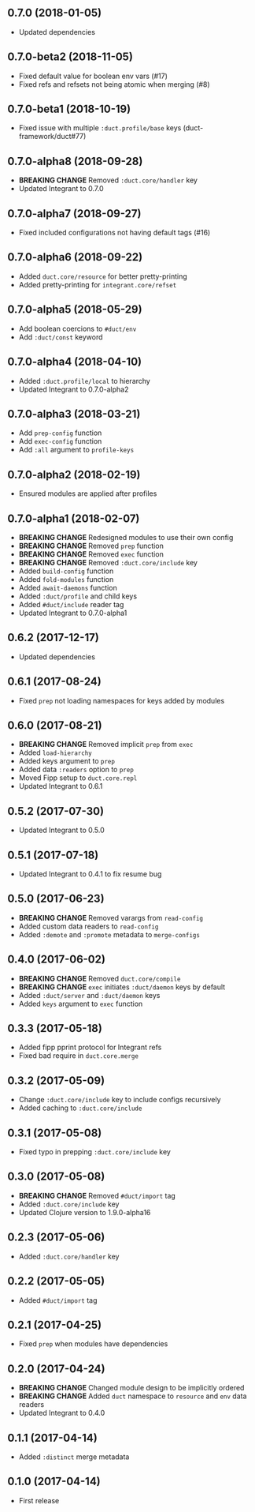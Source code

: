 ## 0.7.0 (2018-01-05)

* Updated dependencies

## 0.7.0-beta2 (2018-11-05)

* Fixed default value for boolean env vars (#17)
* Fixed refs and refsets not being atomic when merging (#8)

## 0.7.0-beta1 (2018-10-19)

* Fixed issue with multiple `:duct.profile/base` keys (duct-framework/duct#77)

## 0.7.0-alpha8 (2018-09-28)

* **BREAKING CHANGE** Removed `:duct.core/handler` key
* Updated Integrant to 0.7.0

## 0.7.0-alpha7 (2018-09-27)

* Fixed included configurations not having default tags (#16)

## 0.7.0-alpha6 (2018-09-22)

* Added `duct.core/resource` for better pretty-printing
* Added pretty-printing for `integrant.core/refset`

## 0.7.0-alpha5 (2018-05-29)

* Add boolean coercions to `#duct/env`
* Add `:duct/const` keyword

## 0.7.0-alpha4 (2018-04-10)

* Added `:duct.profile/local` to hierarchy
* Updated Integrant to 0.7.0-alpha2

## 0.7.0-alpha3 (2018-03-21)

* Add `prep-config` function
* Add `exec-config` function
* Add `:all` argument to `profile-keys`

## 0.7.0-alpha2 (2018-02-19)

* Ensured modules are applied after profiles

## 0.7.0-alpha1 (2018-02-07)

* **BREAKING CHANGE** Redesigned modules to use their own config
* **BREAKING CHANGE** Removed `prep` function
* **BREAKING CHANGE** Removed `exec` function
* **BREAKING CHANGE** Removed `:duct.core/include` key
* Added `build-config` function
* Added `fold-modules` function
* Added `await-daemons` function
* Added `:duct/profile` and child keys
* Added `#duct/include` reader tag
* Updated Integrant to 0.7.0-alpha1

## 0.6.2 (2017-12-17)

* Updated dependencies

## 0.6.1 (2017-08-24)

* Fixed `prep` not loading namespaces for keys added by modules

## 0.6.0 (2017-08-21)

* **BREAKING CHANGE** Removed implicit `prep` from `exec`
* Added `load-hierarchy`
* Added keys argument to `prep`
* Added data `:readers` option to `prep`
* Moved Fipp setup to `duct.core.repl`
* Updated Integrant to 0.6.1

## 0.5.2 (2017-07-30)

* Updated Integrant to 0.5.0

## 0.5.1 (2017-07-18)

* Updated Integrant to 0.4.1 to fix resume bug

## 0.5.0 (2017-06-23)

* **BREAKING CHANGE** Removed varargs from `read-config`
* Added custom data readers to `read-config`
* Added `:demote` and `:promote` metadata to `merge-configs`

## 0.4.0 (2017-06-02)

* **BREAKING CHANGE** Removed `duct.core/compile`
* **BREAKING CHANGE** `exec` initiates `:duct/daemon` keys by default
* Added `:duct/server` and `:duct/daemon` keys
* Added `keys` argument to `exec` function

## 0.3.3 (2017-05-18)

* Added fipp pprint protocol for Integrant refs
* Fixed bad require in `duct.core.merge`

## 0.3.2 (2017-05-09)

* Change `:duct.core/include` key to include configs recursively
* Added caching to `:duct.core/include`

## 0.3.1 (2017-05-08)

* Fixed typo in prepping `:duct.core/include` key

## 0.3.0 (2017-05-08)

* **BREAKING CHANGE** Removed `#duct/import` tag
* Added `:duct.core/include` key
* Updated Clojure version to 1.9.0-alpha16

## 0.2.3 (2017-05-06)

* Added `:duct.core/handler` key

## 0.2.2 (2017-05-05)

* Added `#duct/import` tag

## 0.2.1 (2017-04-25)

* Fixed `prep` when modules have dependencies

## 0.2.0 (2017-04-24)

* **BREAKING CHANGE** Changed module design to be implicitly ordered
* **BREAKING CHANGE** Added `duct` namespace to `resource` and `env` data readers
* Updated Integrant to 0.4.0

## 0.1.1 (2017-04-14)

* Added `:distinct` merge metadata

## 0.1.0 (2017-04-14)

* First release
